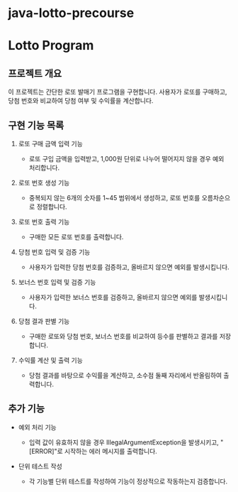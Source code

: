 # java-lotto-precourse

# Lotto Program

## 프로젝트 개요
이 프로젝트는 간단한 로또 발매기 프로그램을 구현합니다. 사용자가 로또를 구매하고, 당첨 번호와 비교하여 당첨 여부 및 수익률을 계산합니다.

## 구현 기능 목록

1. 로또 구매 금액 입력 기능
   - 로또 구입 금액을 입력받고, 1,000원 단위로 나누어 떨어지지 않을 경우 예외 처리합니다.

2. 로또 번호 생성 기능
   - 중복되지 않는 6개의 숫자를 1~45 범위에서 생성하고, 로또 번호를 오름차순으로 정렬합니다.

3. 로또 번호 출력 기능
   - 구매한 모든 로또 번호를 출력합니다.

4. 당첨 번호 입력 및 검증 기능
   - 사용자가 입력한 당첨 번호를 검증하고, 올바르지 않으면 예외를 발생시킵니다.

5. 보너스 번호 입력 및 검증 기능
   - 사용자가 입력한 보너스 번호를 검증하고, 올바르지 않으면 예외를 발생시킵니다.

6. 당첨 결과 판별 기능
   - 구매한 로또와 당첨 번호, 보너스 번호를 비교하여 등수를 판별하고 결과를 저장합니다.

7. 수익률 계산 및 출력 기능
   - 당첨 결과를 바탕으로 수익률을 계산하고, 소수점 둘째 자리에서 반올림하여 출력합니다.

## 추가 기능
- 예외 처리 기능
   - 입력 값이 유효하지 않을 경우 IllegalArgumentException을 발생시키고, "[ERROR]"로 시작하는 에러 메시지를 출력합니다.

- 단위 테스트 작성
   - 각 기능별 단위 테스트를 작성하여 기능이 정상적으로 작동하는지 검증합니다.

